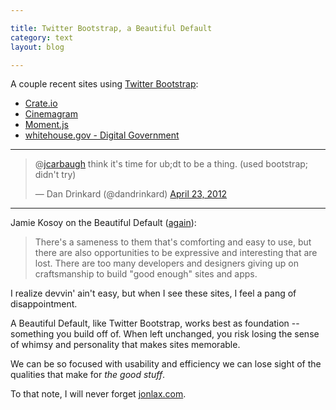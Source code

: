 ```yaml
---

title: Twitter Bootstrap, a Beautiful Default
category: text
layout: blog

---
```


A couple recent sites using [Twitter Bootstrap](http://twitter.github.com/bootstrap/):

+ [Crate.io](https://crate.io/)
+ [Cinemagram](http://cinemagr.am/)
+ [Moment.js](http://momentjs.com/)
+ [whitehouse.gov - Digital Government](http://www.whitehouse.gov/sites/default/files/omb/egov/digital-government/digital-government.html)

---

<blockquote class="twitter-tweet" data-in-reply-to="194457349820395521"><p>@<a href="https://twitter.com/jcarbaugh">jcarbaugh</a> think it's time for ub;dt to be a thing. (used bootstrap; didn't try)</p>&mdash; Dan Drinkard (@dandrinkard) <a href="https://twitter.com/dandrinkard/status/194464918802665472" data-datetime="2012-04-23T16:37:04+00:00">April 23, 2012</a></blockquote>
<script src="//platform.twitter.com/widgets.js" charset="utf-8"> </script>

---

Jamie Kosoy on the Beautiful Default ([again](/2012/01/the-parable-of-the-preloader/)):

> There's a sameness to them that's comforting and easy to use, but there are also opportunities to be expressive and interesting that are lost. There are too many developers and designers giving up on craftsmanship to build "good enough" sites and apps.

I realize devvin' ain't easy, but when I see these sites, I feel a pang of disappointment.

A Beautiful Default, like Twitter Bootstrap, works best as foundation -- something you build off of. When left unchanged, you risk losing the sense of whimsy and personality that makes sites memorable.

We can be so focused with usability and efficiency we can lose sight of the qualities that make for _the good stuff_.

To that note, I will never forget [jonlax.com](http://jonlax.com/).
